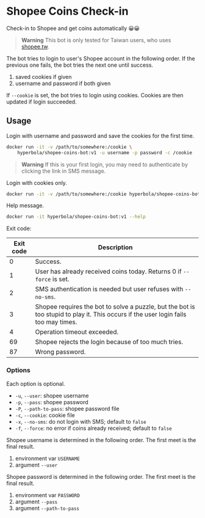 # Shopee Coins Check-in

Check-in to Shopee and get coins automatically 😀😀

> **Warning**
> This bot is only tested for Taiwan users, who uses [shopee.tw](https://shopee.tw/).

The bot tries to login to user's Shopee account in the following order. If the previous one fails, the bot tries the next one until success.

1. saved cookies if given
2. username and password if both given

If `--cookie` is set, the bot tries to login using cookies. Cookies are then updated if login succeeded.

## Usage

Login with username and password and save the cookies for the first time.

```sh
docker run -it -v /path/to/somewhere:/cookie \
    hyperbola/shopee-coins-bot:v1 -u username -p password -c /cookie
```

> **Warning**
> If this is your first login, you may need to authenticate by clicking the link in SMS message.

Login with cookies only.

```sh
docker run -it -v /path/to/somewhere:/cookie hyperbola/shopee-coins-bot:v1 -c /cookie
```

Help message.

```sh
docker run -it hyperbola/shopee-coins-bot:v1 --help
```

Exit code:

| Exit code | Description |
| --------- | ----------- |
| 0         | Success.    |
| 1         | User has already received coins today. Returns 0 if `--force` is set. |
| 2         | SMS authentication is needed but user refuses with `--no-sms`. |
| 3         | Shopee requires the bot to solve a puzzle, but the bot is too stupid to play it. This occurs if the user login fails too may times. |
| 4         | Operation timeout exceeded. |
| 69        | Shopee rejects the login because of too much tries. |
| 87        | Wrong password. |

### Options

Each option is optional.

- `-u`, `--user`: shopee username
- `-p`, `--pass`: shopee password
- `-P`, `--path-to-pass`: shopee password file
- `-c`, `--cookie`: cookie file
- `-x`, `--no-sms`: do not login with SMS; default to `false`
- `-f`, `--force`: no error if coins already received; default to `false`

Shopee username is determined in the following order. The first meet is the final result.

1. environment var `USERNAME`
2. argument `--user`

Shopee password is determined in the following order. The first meet is the final result.

1. environment var `PASSWORD`
2. argument `--pass`
3. argument `--path-to-pass`

